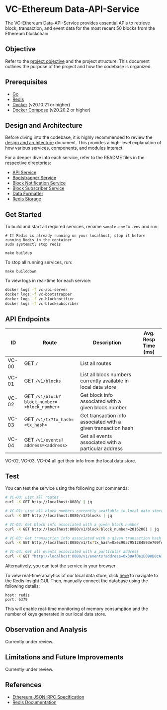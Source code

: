 # VC-Ethereum Data-API-Service

The VC-Ethereum Data-API-Service provides essential APIs to retrieve block, transaction, and event data for the most recent 50 blocks from the Ethereum blockchain

## Objective

Refer to the [project objective](https://github.com/srinathln7/ethereum-data-service/blob/main/docs/CHALLENGE.md) and the project structure. This document outlines the purpose of the project and how the codebase is organized.

## Prerequisites

- [Go](https://go.dev/doc/install)
- [Redis](https://redis.io/)
- [Docker](https://docs.docker.com/engine/install/ubuntu/) (v20.10.21 or higher)
- [Docker Compose](https://docs.docker.com/compose/install/linux/) (v20.20.2 or higher)


## Design and Architecture

Before diving into the codebase, it is highly recommended to review the [design and architecture](https://github.com/srinathln7/ethereum-data-service/blob/main/DESIGN.md) document. This provides a high-level explanation of how various services, components, and modules interact.

For a deeper dive into each service, refer to the README files in the respective directories:
- [API Service](https://github.com/srinathln7/ethereum-data-service/tree/main/api/v1)
- [Bootstrapper Service](https://github.com/srinathln7/ethereum-data-service/tree/main/internal/services/bootstrapper)
- [Block Notification Service](https://github.com/srinathln7/ethereum-data-service/tree/main/internal/services/pub)
- [Block Subscriber Service](https://github.com/srinathln7/ethereum-data-service/tree/main/internal/services/sub)
- [Data Formatter](https://github.com/srinathln7/ethereum-data-service/tree/main/internal/model)
- [Redis Storage](https://github.com/srinathln7/ethereum-data-service/tree/main/internal/storage)


## Get Started

To build and start all required services, rename `sample.env` to `.env` and run:

```
# If Redis is already running on your localhost, stop it before running Redis in the container
sudo systemctl stop redis

make buildup
```

To stop all running services, run:

```
make builddown
```

To view logs in real-time for each service:

```sh
docker logs -f vc-api-server
docker logs -f vc-bootstrapper
docker logs -f vc-blocknotifier
docker logs -f vc-blocksubscriber
```

## API Endpoints

| ID    | Route                                      | Description                                                    | Avg. Resp Time (ms)  |
|-------|--------------------------------------------|----------------------------------------------------------------|----------------------|
| VC-00 | GET `/`                                    | List all routes                                                |                      |
| VC-01 | GET `/v1/blocks`                           | List all block numbers currently available in local data store |                      |
| VC-02 | GET `/v1/block?block_number=<block_number>`| Get block info associated with a given block number            |                      |
| VC-03 | GET `/v1/tx?tx_hash=<tx_hash>`             | Get transaction info associated with a given transaction hash  |                      |
| VC-04 | GET `/v1/events?address=<address>`         | Get all events associated with a particular address            |                      |

VC-02, VC-03, VC-04 all get their info from the local data store.

## Test

You can test the service using the following curl commands:

```sh
# VC-00: List all routes 
curl -X GET http://localhost:8080/ | jq 

# VC-01: List all block numbers currently available in local data store
curl -X GET http://localhost:8080/v1/blocks | jq

# VC-02: Get block info associated with a given block number 
curl -X GET http://localhost:8080/v1/block?block_number=20162001 | jq

# VC-03: Get transaction info associated with a given transaction hash
curl -X GET http://localhost:8080/v1/tx?tx_hash=0xec9057951284893e709fd5e4d57f76f1013145f12d6e366664c060b6f2baf559 | jq

# VC-04: Get all events associated with a particular address
curl -X GET "http://localhost:8080/v1/events?address=0x38AfDe1E098B0cA181E144A639339198c8CF3Efa" | jq
```

Alternatively, you can test the service in your browser. 

To view real-time analytics of our local data store, click [here](http://localhost:5540) to navigate to the Redis Insight GUI. Then, manually connect the database using the following details:

```
host: redis
port: 6379
```

This will enable real-time monitoring of memory consumption and the number of keys generated in our local data store.

## Observation and Analysis

Currently under review.

## Limitations and Future Improvements

Currently under review.

## References

- [Ethereum JSON-RPC Specification](https://ethereum.github.io/execution-apis/api-documentation/)
- [Redis Documentation](https://redis.io/docs/latest/)
